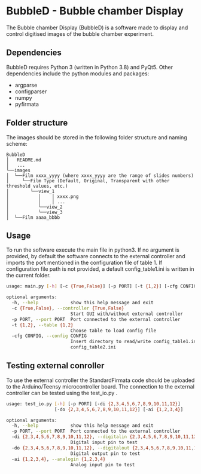 # BubbleD - Bubble chamber Display 

The Bubble chamber Display (BubbleD) is a software made to display and control digitised images of the bubble chamber experiment.

## Dependencies 
BubbleD requires Python 3 (written in Python 3.8) and PyQt5. 
Other dependencies include the python modules and packages:
* argparse
* configparser
* numpy
* pyfirmata


## Folder structure
The images should be stored in the following folder structure and naming scheme:

```
BubbleD
│   README.md
│   ...
└──images
│  └──Film xxxx_yyyy (where xxxx_yyyy are the range of slides numbers)
│     └──Film Type (Default, Original, Transparent with other threshold values, etc.)  
│        └──view_1
│           │    │ xxxx.png
│           │    │ ...  
│           └──view_2
│           └──view_3
│  └──Film aaaa_bbbb

```

## Usage
To run the software execute the main file in python3. If no argument is provided, by default the software connects to the external controller and imports the port mentioned in the configuration file of table 1. If configuration file path is not provided, a default config_table1.ini is written in the current folder.

```bash
usage: main.py [-h] [-c {True,False}] [-p PORT] [-t {1,2}] [-cfg CONFIG]

optional arguments:
  -h, --help            show this help message and exit
  -c {True,False}, --controller {True,False}
                        Start GUI with/without external controller
  -p PORT, --port PORT  Port connected to the external controller
  -t {1,2}, --table {1,2}
                        Choose table to load config file
  -cfg CONFIG, --config CONFIG
                        Insert directory to read/write config_table1.ini or
                        config_table2.ini
```


## Testing external conroller
To use the external controller the StandardFirmata code should be uploaded to the Arduino/Teensy microcontroller board. The connection to the external controller can be tested using the test_io.py .

```bash
usage: test_io.py [-h] [-p PORT] [-di {2,3,4,5,6,7,8,9,10,11,12}]
                  [-do {2,3,4,5,6,7,8,9,10,11,12}] [-ai {1,2,3,4}]

optional arguments:
  -h, --help            show this help message and exit
  -p PORT, --port PORT  Port connected to the external controller
  -di {2,3,4,5,6,7,8,9,10,11,12}, --digitalin {2,3,4,5,6,7,8,9,10,11,12}
                        Digital input pin to test
  -do {2,3,4,5,6,7,8,9,10,11,12}, --digitalout {2,3,4,5,6,7,8,9,10,11,12}
                        Digital output pin to test
  -ai {1,2,3,4}, --analogin {1,2,3,4}
                        Analog input pin to test

```
